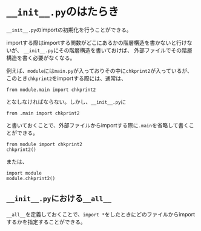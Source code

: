 # `__init__.py`のはたらき

`__init__.py`のimportの初期化を行うことができる。

importする際はimportする関数がどこにあるかの階層構造を書かないと行けないが、
`__init__.py`にその階層構造を書いておけば、
外部ファイルでその階層構造を書く必要がなくなる。

例えば、`module`には`main.py`が入っておりその中に`chkprint2`が入っているが、
このとき`chkprint2`をimportする際には、通常は、
```
from module.main import chkprint2
```
となしなければならない。しかし、`__init__.py`に
```
from .main import chkprint2
```
と書いておくことで、外部ファイルからimportする際に`.main`を省略して書くことができる。

```
from module import chkprint2
chkprint2()
```
または、
```
import module
module.chkprint2()
```

## `__init__.py`における`__all__`
`__all__`を定義しておくことで、`import *`をしたときにどのファイルからimportするかを指定することができる。